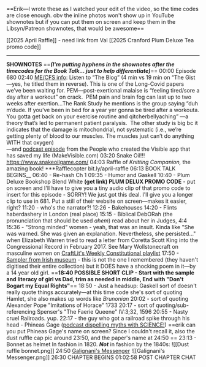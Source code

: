 ==Erik—I wrote these as I watched your edit of the video, so the time codes are close enough. obv the inline photos won't show up in YouTube shownotes but if you can put them on screen and keep them in the Libsyn/Patreon shownotes, that would be awesome==

[[2025 April Raffle]] - need link from Val
[[2025 Cranford Plum Deluxe Tea promo code]]

-----

**SHOWNOTES** ==***(I'm putting hyphens in the shownotes after the timecodes for the Book Talk... just to help differentiate)***== 
00:00 Episode 680
02:40 [ME/CFS info](https://www.healthrising.org/blog/2025/02/17/long-covid-muscle-study-dissent/): Listen to “The Blog” (4 min vs 19 min on “The Gist—yes, he titled them in reverse). This is one of the Long-Covid papers we’ve been waiting for. PEM—post-exertional malaise is “feeling tired/sore a day after a workout” on crack. 
PEM pain and brain fog can last up to two weeks after exertion…The Rank Study he mentions is the group saying “duh m’dude. If you’ve been in bed for a year yer gonna be tired after a workouta. You gotta get back on your exercise routine and qitcherbellyaching” —a theory that’s led to permanent patient paralysis. 
	The other study is big bc it indicates that the damage is mitochondrial, not systematic (i.e., we’re getting plenty of blood to our muscles. The muscles just can’t do anything WITH that oxygen)  
	—and [podcast episode](https://pca.st/episode/c1e74b1c-7626-4b89-bce4-a8d312355370) from the People who created the Visible app that has saved my life (MakeVisible.com)
03:20 Snake Oil!!! https://www.snakeoilgame.com/
04:03 Raffle of *Knitting Companion,* the amazing book! ***Rafflecopter bit.ly/april-raffle
06:13 BOOK TALK BEGINS__
06:40 - Re-hash Ch 1
09:35 - Humor and Gaskell
10:40 - Plum Deluxe Bookshop Blend White **(get link) PLUM DELUX PROMO CODE** - put on screen and I'll have to give you a tiny audio clip of that promo code to insert for this episode - SORRY! We just got this deal. I'll give you a longer clip to use in 681. Put a still of their website on screen—makes it easier, right?
11:20 - who's the narrator?!
12:26 - Bakehouses
14:20 - Flints haberdashery in London (real place)
15:15 - Biblical DebORah (the pronunciation that should be used *ahem*) read about her in Judges, 4:4
15:36 - "Strong minded" women - yeah, that was an insult. Kinda like "She was warned. She was given an explanation. Nevertheless, she persisted..." when Elizabeth Warren tried to read a letter from Coretta Scott King into the Congressional Record in February 2017. See Mary Wollstonecraft on masculine women on [CraftLit's Weekly Constitutional playlist](https://www.youtube.com/playlist?list=PLObwB926r7yOMwDRTPgxXFlTYjZuWRnx8)
 17:50 - [Sampler from Irish museum](https://www.museum.ie/en-IE/Collections-Research/Collection/Documentation-Discoveries/Artefact/A-Nineteenth-Century-Sampler/2cfb695b-f8db-479c-a637-62079a3d20b9) - this is not the one I remembered (they haven't digitised their entire collection) but it DOES have a shocking poem in it—by a 14 year old girl.
 ==**18:40 POSSIBLE SHORT CLIP - Start with the sample and literacy of girl vs Dad, trim as needed in middle, End with "Don't Bogart my Equal Rights"**==
 18:50 - Just a headsup: Gaskell sort of doesn't really quote things accurately—at this time code she's sort of quoting Hamlet, she also makes up words like *Brunonian*
 20:02 - sort of quoting Alexander Pope "Imitations of Horace" 1733
 20:17 - sort of quoting/sub-referencing Spenser's "The Faerie Queene" IV:3;32, 1596
 20:55 - Nasty cruel Railroads. yup.
 22:17 - the guy who got a railroad spike through his head - Phineas Gage ([podcast dispelling myths with SCIENCE!](https://www.sciencehistory.org/stories/disappearing-pod/everything-you-know-about-phineas-gage-is-wrong/?utm_source=chatgpt.com)) ==erik can you put Phineas Gage's name on screen? Since I couldn't recall it, also the dust ruffle cap pic around 23:50, and the paper's name at 24:50 ==
 23:13 - Bonnet as helmet 
 In fashion in 1820. ***Not*** in fashion by the 1840s:
 ![[Dust ruffle bonnet.png]]
  24:50 [Galignani's Messenger](https://en.wikipedia.org/wiki/Giovanni_Antonio_Galignani)
  ![[Galignani's Messenger.png]]
  26:30 CHAPTER BEGINS
  01:02:58 POST CHAPTER CHAT
  